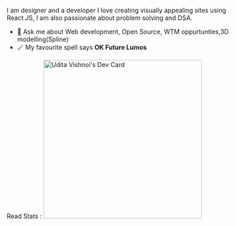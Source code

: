 I am designer and a developer I love creating visually appealing sites using React JS, I am also passionate about problem solving and DSA.
* 💬 Ask me about Web development, Open Source, WTM oppurtunties,3D modelling(Spline)
* 🪄 My favourite spell says **OK Future Lumos**

Read Stats :
<a href="https://app.daily.dev/udita_ved"><img src="https://api.daily.dev/devcards/v2/wbYqey5Pg6NBSByvnKlWs.png?type=default&r=y9j" width="356" alt="Udita Vishnoi's Dev Card"/></a>
